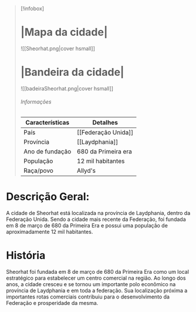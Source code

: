 
> [!infobox]
> #  |Mapa da cidade|
> ![[Sheorhat.png|cover hsmall]]
> #  |Bandeira da cidade|
> ![[badeiraSheorhat.png|cover hsmall]]
> ###### Informações
> | Características| Detalhes |
> | ---- | ---- |
> | País | [[Federação Unida]] |
> | Província | [[Laydphania]] |
> | Ano de fundação| 680 da Primeira era |
> | População | 12 mil habitantes |
> | Raça/povo | Allyd's |

# **Descrição Geral:** 
A cidade de Sheorhat está localizada na província de Laydphania, dentro da Federação Unida. Sendo a cidade mais recente da Federação, foi fundada em 8 de março de 680 da Primeira Era e possui uma população de aproximadamente 12 mil habitantes.

# **História**
Sheorhat foi fundada em 8 de março de 680 da Primeira Era como um local estratégico para estabelecer um centro comercial na região. Ao longo dos anos, a cidade cresceu e se tornou um importante polo econômico na província de Laydphania e em toda a federação. Sua localização próxima a importantes rotas comerciais contribuiu para o desenvolvimento da Federação e prosperidade da mesma.
